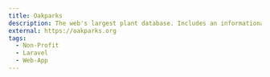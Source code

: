 ```yaml
---
title: Oakparks
description: The web's largest plant database. Includes an informational public website, as well as a RESTful API for accessing plant data.
external: https://oakparks.org
tags:
  - Non-Profit
  - Laravel
  - Web-App
---
```

